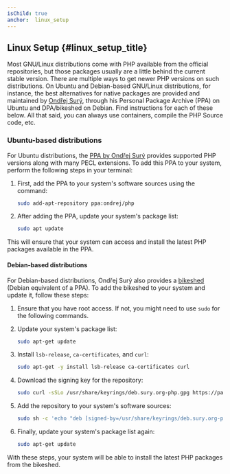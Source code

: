 ```yaml
---
isChild: true
anchor:  linux_setup
---
```


## Linux Setup {#linux_setup_title}

Most GNU/Linux distributions come with PHP available from the official repositories, but those packages usually are a little behind the current stable version. There are multiple ways to get newer PHP versions on such distributions. On Ubuntu and Debian-based GNU/Linux distributions, for instance, the best alternatives for native packages are provided and maintained by [Ondřej Surý][Ondrej Sury Blog], through his Personal Package Archive (PPA) on Ubuntu and DPA/bikeshed on Debian. Find instructions for each of these below. All that said, you can always use containers, compile the PHP Source code, etc.

### Ubuntu-based distributions

For Ubuntu distributions, the [PPA by Ondřej Surý][Ondrej Sury PPA] provides supported PHP versions along with many PECL extensions. To add this PPA to your system, perform the following steps in your terminal:

1. First, add the PPA to your system's software sources using the command:

   ```bash
   sudo add-apt-repository ppa:ondrej/php
   ```

2. After adding the PPA, update your system's package list:

   ```bash
   sudo apt update
   ```

This will ensure that your system can access and install the latest PHP packages available in the PPA.

#### Debian-based distributions

For Debian-based distributions, Ondřej Surý also provides a [bikeshed][bikeshed] (Debian equivalent of a PPA). To add the bikeshed to your system and update it, follow these steps:

1. Ensure that you have root access. If not, you might need to use `sudo` for the following commands.

2. Update your system's package list:

   ```bash
   sudo apt-get update
   ```

3. Install `lsb-release`, `ca-certificates`, and `curl`:

   ```bash
   sudo apt-get -y install lsb-release ca-certificates curl
   ```

4. Download the signing key for the repository:

   ```bash
   sudo curl -sSLo /usr/share/keyrings/deb.sury.org-php.gpg https://packages.sury.org/php/apt.gpg
   ```

5. Add the repository to your system's software sources:

   ```bash
   sudo sh -c 'echo "deb [signed-by=/usr/share/keyrings/deb.sury.org-php.gpg] https://packages.sury.org/php/ $(lsb_release -sc) main" > /etc/apt/sources.list.d/php.list'
   ```

6. Finally, update your system's package list again:

   ```bash
   sudo apt-get update
   ```

With these steps, your system will be able to install the latest PHP packages from the bikeshed.

[Ondrej Sury Blog]: https://deb.sury.org/
[Ondrej Sury PPA]: https://launchpad.net/~ondrej/+archive/ubuntu/php
[bikeshed]: https://packages.sury.org/php/
